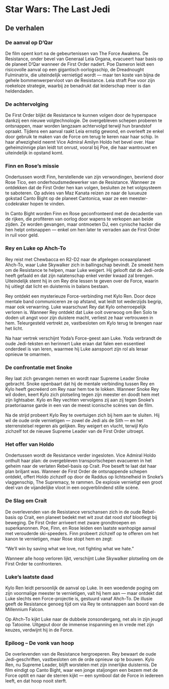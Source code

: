 # Star Wars: The Last Jedi

## De verhalen
### De aanval op D’Qar
De film opent kort na de gebeurtenissen van The Force Awakens.
De Resistance, onder bevel van Generaal Leia Organa, evacueert haar basis op de planeet D’Qar wanneer de First Order nadert.
Poe Dameron leidt een risicovolle aanval op een gigantisch oorlogsschip, de Dreadnought Fulminatrix, die uiteindelijk vernietigd wordt — maar ten koste van bijna de gehele bommenwerpervloot van de Resistance.
Leia straft Poe voor zijn roekeloze strategie, waarbij ze benadrukt dat leiderschap meer is dan heldendaden.

### De achtervolging
De First Order blijkt de Resistance te kunnen volgen door de hyperspace dankzij een nieuwe volgtechnologie.
De overgebleven schepen proberen te ontsnappen, maar worden langzaam achtervolgd terwijl hun brandstof opraakt.
Tijdens een aanval raakt Leia ernstig gewond, en overleeft ze enkel door gebruik te maken van de Force om terug te keren naar haar schip.
In haar afwezigheid neemt Vice Admiral Amilyn Holdo het bevel over. Haar geheimzinnige plan leidt tot onrust, vooral bij Poe, die haar wantrouwt en uiteindelijk in opstand komt.

### Finn en Rose’s missie
Ondertussen wordt Finn, herstellende van zijn verwondingen, bevriend door Rose Tico, een onderhoudsmedewerker van de Resistance.
Wanneer ze ontdekken dat de First Order hen kan volgen, besluiten ze het volgsysteem te saboteren.
Op advies van Maz Kanata reizen ze naar de luxueuze gokstad Canto Bight op de planeet Cantonica, waar ze een meester-codekraker hopen te vinden.

In Canto Bight worden Finn en Rose geconfronteerd met de decadentie van de rijken, die profiteren van oorlog door wapens te verkopen aan beide zijden.
Ze worden gevangen, maar ontmoeten DJ, een cynische hacker die hen helpt ontsnappen — enkel om hen later te verraden aan de First Order in ruil voor geld.

### Rey en Luke op Ahch-To
Rey reist met Chewbacca en R2-D2 naar de afgelegen oceaanplaneet Ahch-To, waar Luke Skywalker zich in ballingschap bevindt.
Ze smeekt hem om de Resistance te helpen, maar Luke weigert. Hij gelooft dat de Jedi-orde heeft gefaald en dat zijn nalatenschap enkel verder kwaad zal brengen.
Uiteindelijk stemt hij in om Rey drie lessen te geven over de Force, waarin hij uitlegt dat licht en duisternis in balans bestaan.

Rey ontdekt een mysterieuze Force-verbinding met Kylo Ren. Door deze mentale band communiceren ze op afstand, wat leidt tot wederzijds begrip, maar ook verwarring.
Luke waarschuwt Rey dat Kylo onherroepelijk verloren is.
Wanneer Rey ontdekt dat Luke ooit overwoog om Ben Solo te doden uit angst voor zijn duistere macht, verliest ze haar vertrouwen in hem.
Teleurgesteld vertrekt ze, vastbesloten om Kylo terug te brengen naar het licht.

Na haar vertrek verschijnt Yoda’s Force-geest aan Luke.
Yoda verbrandt de oude Jedi-teksten en herinnert Luke eraan dat falen een essentieel onderdeel is van leren, waarmee hij Luke aanspoort zijn rol als leraar opnieuw te omarmen.

### De confrontatie met Snoke

Rey laat zich gevangen nemen en wordt naar Supreme Leader Snoke gebracht.
Snoke openbaart dat hij de mentale verbinding tussen Rey en Kylo heeft gecreëerd om Rey naar hem toe te lokken.
Wanneer Snoke Rey wil doden, keert Kylo zich plotseling tegen zijn meester en doodt hem met zijn lightsaber.
Kylo en Rey vechten vervolgens zij aan zij tegen Snoke’s praetoriaanse garde in een van de meest iconische scènes van de film.

Na de strijd probeert Kylo Rey te overtuigen zich bij hem aan te sluiten.
Hij wil de oude orde vernietigen — zowel de Jedi als de Sith — en het sterrenstelsel regeren als gelijken.
Rey weigert en vlucht, terwijl Kylo zichzelf tot de nieuwe Supreme Leader van de First Order uitroept.

### Het offer van Holdo

Ondertussen wordt de Resistance verder ingesloten.
Vice Admiral Holdo onthult haar plan: de overgebleven transportschepen evacueren in het geheim naar de verlaten Rebel-basis op Crait.
Poe beseft te laat dat haar plan briljant was.
Wanneer de First Order de ontsnappende schepen ontdekt, offert Holdo zichzelf op door de Raddus op lichtsnelheid in Snoke’s vlaggenschip, The Supremacy, te rammen.
De explosie vernietigt een groot deel van de vijandelijke vloot in een oogverblindend stille scène.

### De Slag om Crait

De overlevenden van de Resistance verschansen zich in de oude Rebel-basis op Crait, een planeet bedekt met wit zout dat rood stof blootlegt bij beweging.
De First Order arriveert met zware grondtroepen en superkanonnen.
Poe, Finn, en Rose leiden een laatste wanhopige aanval met verouderde ski-speeders.
Finn probeert zichzelf op te offeren om het kanon te vernietigen, maar Rose stopt hem en zegt:

“We’ll win by saving what we love, not fighting what we hate.”

Wanneer alle hoop verloren lijkt, verschijnt Luke Skywalker plotseling om de First Order te confronteren.

### Luke’s laatste daad

Kylo Ren leidt persoonlijk de aanval op Luke.
In een woedende poging om zijn voormalige meester te vernietigen, valt hij hem aan — maar ontdekt dat Luke slechts een Force-projectie is, gestuurd vanaf Ahch-To.
De illusie geeft de Resistance genoeg tijd om via Rey te ontsnappen aan boord van de Millennium Falcon.

Op Ahch-To kijkt Luke naar de dubbele zonsondergang, net als in zijn jeugd op Tatooine.
Uitgeput door de immense inspanning en in vrede met zijn keuzes, verdwijnt hij in de Force.

### Epiloog – De vonk van hoop

De overlevenden van de Resistance hergroeperen.
Rey bewaart de oude Jedi-geschriften, vastbesloten om de orde opnieuw op te bouwen.
Kylo Ren, nu Supreme Leader, blijft worstelen met zijn innerlijke duisternis.
De film eindigt op Canto Bight, waar een jonge staljongen een bezem met de Force optilt en naar de sterren kijkt — een symbool dat de Force in iedereen leeft, en dat hoop nooit sterft.
